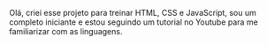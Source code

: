Olá, criei esse projeto para treinar HTML, CSS e JavaScript, sou um completo iniciante e estou seguindo um tutorial no Youtube para me familiarizar com as linguagens.
